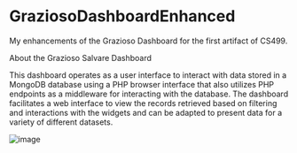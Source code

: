 # GraziosoDashboardEnhanced
My enhancements of the Grazioso Dashboard for the first artifact of CS499.

About the Grazioso Salvare Dashboard

This dashboard operates as a user interface to interact with data stored in a MongoDB database using a PHP browser interface that also utilizes PHP endpoints as a middleware for interacting with the database. The dashboard facilitates a web interface to view the records retrieved based on filtering and interactions with the widgets and can be adapted to present data for a variety of different datasets.


![image](https://user-images.githubusercontent.com/79430515/230752257-34e047f8-d13c-423b-99c3-dd89d65711d3.png)

